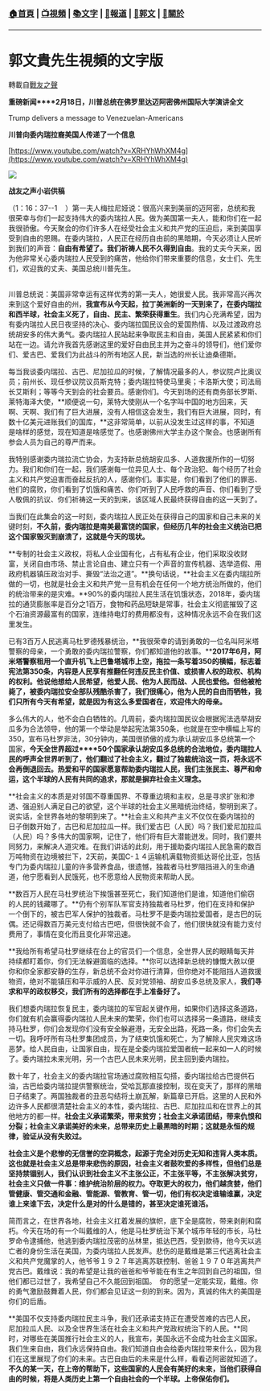 ###  [:house:首頁](https://github.com/ourhimalayas/home) | [:tv:視頻](https://github.com/ourhimalayas/videos) | [:books:文字](https://github.com/ourhimalayas/txt) | [:newspaper:報道](https://github.com/ourhimalayas/news) | [:eagle:郭文](https://github.com/ourhimalayas/guomedia) | [:pray:關於](https://github.com/ourhimalayas/home/tree/master/about)
---
# 郭文貴先生視頻的文字版
轉載自[戰友之聲](http://littleantvoice.blogspot.com)

**重磅新闻****2月18日，川普总统在佛罗里达迈阿密佛州国际大学演讲全文**
  

Trump delivers a message to Venezuelan-Americans
  

**川普向委内瑞拉裔美国人传递了一个信息**
  

[https://www.youtube.com/watch?v=XRHYhWhXM4g](https://www.youtube.com/watch?v=XRHYhWhXM4g)
  

[![](https://1.bp.blogspot.com/-vNv6gY_xA68/XGtqGIxGEjI/AAAAAAAABaE/ifNwuNzA0FMYrJFWlkBwzV2KTFUpDBuLgCLcBGAs/s400/111.PNG)](https://1.bp.blogspot.com/-vNv6gY_xA68/XGtqGIxGEjI/AAAAAAAABaE/ifNwuNzA0FMYrJFWlkBwzV2KTFUpDBuLgCLcBGAs/s1600/111.PNG)

**战友之声小岩供稿**
  

（1：16：37--1    ）第一夫人梅拉尼娅说：很高兴来到美丽的迈阿密，总统和我很荣幸与你们一起支持伟大的委内瑞拉人民。做为美国第一夫人，能和你们在一起我很骄傲。今天聚会的你们许多人在经受社会主义和共产党的压迫后，来到美国享受到自由的恩赐。在委内瑞拉，人民正在经历自由前的黑暗期，今天必须让人民听到我们的声音：**自由有希望了。我们祈祷人民不久得到自由**。我的丈夫今天来，因为他非常关心委内瑞拉人民受到的痛苦，他给你们带来重要的信息，女士们、先生们，欢迎我的丈夫、美国总统川普先生。
                                                                                                                      

川普总统说：美国非常幸运有这样优秀的第一夫人，她很爱人民。我非常高兴再次来到这个爱好自由的州，**我宣布从今天起，拉丁美洲新的一天到来了，在委内瑞拉和西半球，社会主义死了，自由、民主、繁荣获得重生**。我们内心充满希望，因为有委内瑞拉人民日夜坚持的决心、委内瑞拉国民议会的爱国热情、以及过渡政府总统胡安多的伟大勇气。委内瑞拉人民站起来争取民主和自由，美国人民紧紧和你们站在一边。请允许我首先感谢这里的爱好自由民主并为之奋斗的领导们，他们爱你们、爱古巴、爱我们为此战斗的所有地区人民，新当选的州长让迪桑德斯。
  

每当我谈委内瑞拉、古巴、尼加拉瓜的时候，了解情况最多的人，参议院卢比奥议员；前州长、现任参议院议员斯克特；委内瑞拉特使马里奥；卡洛斯大使；司法局长艾斯利；等等今天到会的社会要员。感谢你们。今天到场的还有商务部长罗斯、莱特海泽大使，**顺便说一句，莱特大使刚从一个名字叫中国的地方回来，天啊、天啊、我们有了巨大进展，没有人相信这会发生，我们有巨大进展，同时，有数十亿美元进账我们的国库，**这非常简单，以前从没发生过这样的事，不知道是啥样的感觉，现在知道是啥感觉了。也感谢佛州大学主办这个聚会。也感谢所有参会人员为自己的尊严而来。
  

我特别感谢委内瑞拉流亡协会，为支持新总统胡安瓜多、人道救援所作的一切努力。我们和你们在一起，我们感谢每一位异见人士、每个政治犯、每个经历了社会主义和共产党迫害而奋起反抗的人，感谢你们。事实是，你们看到了他们的罪恶、他们的腐败，你们看到了饥饿和痛苦、你们听到了人民呼救的声音、你们看到了受人敬佩的抗议、你们祈祷这一天的到来，该区域人民最终获得自由的这一天到了。
  

当我们在此集会的这一时刻，委内瑞拉人民正处在获得自己的国家和自己未来的关键时刻，**不久前，委内瑞拉是南美最富饶的国家，但经历几年的社会主义统治已把这个国家毁灭到崩溃了，这就是今天的现状。**
  

**专制的社会主义政权，将私人企业国有化，占有私有企业，他们采取没收财富，关闭自由市场、禁止言论自由、建立只有一个声音的宣传机器、选举造假、用政府机器镇压政治对手、撕毁“法治之道”。**换句话说，**社会主义在委内瑞拉所做的一切，也就是社会主义和共产党一旦有机会在任何一个地方统治所做的，他们的统治带来的是灾难。**90%的委内瑞拉人民生活在饥饿状态，2018年，委内瑞拉的通货膨胀率是百分之1百万，食物和药品短缺是常事，社会主义彻底摧毁了这个石油资源最富有的国家，连维持电灯的费用都没有，这种情况永远不会在我们这里发生。
  

已有3百万人民逃离马杜罗德残暴统治，**我很荣幸的请到勇敢的一位名叫阿米塔警察的母亲，一个勇敢的委内瑞拉警察，你们都知道他的故事。****2017年6月，阿米塔警察租用一个直升机飞上巴鲁塔城市上空，拖拉一条写着350的横幅，标志着宪法第350条，内容是人民享有推翻任何违反民主价值、或损害人权的政权、机构的权利。他说他想给人民希望，他爱人民、他为人民而战、人民也爱他。但他被枪毙了，被委内瑞拉安全部队残酷杀害了，我们很痛心，他为人民的自由而牺牲，我们只所有今天有希望，就是因为有这么多爱国者在，欢迎伟大的母亲。**
  

多么伟大的人，他不会白白牺牲的。几周前，委内瑞拉国民议会根据宪法选举胡安瓜多为合法领导，他的第一个举动是举起宪法第350条，也就是在空中横幅上写的350，宣布马杜罗非法，30分钟内，美国很骄傲的成为承认胡安瓜多总统第一个国家，**今天全世界超过****50个国家承认胡安瓜多总统的合法地位，委内瑞拉人民的呼声全世界听到了，他们翻过了社会主义，翻过了独裁统治这一页，将永远不会再倒退回去。热爱和平的国家愿意帮助委内瑞拉人民，我们主张民主、尊严和命运，这个半球的人民有共同的追求，那就是摒弃社会主义理念。**
  

**社会主义的本质是对邻国不尊重国界、不尊重边境和主权，总是寻求扩张和渗透、强迫别人满足自己的欲望，这个半球的社会主义黑暗统治终结，黎明到来了。说实话，全世界各地的黎明到来了。**社会主义和共产主义不仅仅在委内瑞拉的日子倒数开始了，古巴和尼加拉瓜一样。我们爱古巴（人民）吗？我们爱尼加拉瓜（人民）吗？多伟大的国家啊，记住了，他们将有巨大潜能迸发。同时，我们要共同努力，来解决人道灾难。在我们讲话的此刻，用于援助委内瑞拉人民急需的数百万吨物资在边境被拦下，2天前，美国C-１４运输机满载物资抵达哥伦比亚，包括专门为委内瑞拉儿童的许多营养食品，很遗憾，独裁者马杜罗阻挡进入的生命通道，他宁愿看到人民饿死，也不愿意给人民物资来帮助人民。
  

**数百万人民在马杜罗统治下挨饿甚至死亡，我们知道他们是谁，知道他们偷窃的人民的钱藏哪了。**仍有个别军队军官支持独裁者马杜罗，他们在支持和保护一个倒下的，被古巴军人保护的独裁者。马杜罗不是委内瑞拉爱国者，是古巴的玩偶。还记得数百万美元支付给古巴吧，但很快就不会了，他们很快就没有能力支付费用了，事情在变化而且变化非常迅速。
  

**我给所有希望马杜罗继续在台上的官员们一个信息，全世界人民的眼睛每天并持续都盯着你，你们无法躲避面临的选择。**你可以选择新总统的慷慨大赦以便你和你全家都安静的生存，新总统不会对你进行清算，但你绝对不能阻挡人道救援物资，绝对不能镇压和平示威的人民、反对党领袖、胡安瓜多总统及家人，**我们寻求和平的政权移交，我们所有的选择都在手上准备好了。**
  

我们想委内瑞拉恢复民主，委内瑞拉的军官起关键作用，如果你们选择这条道路，你们就有机会赢得委内瑞拉人民未来的繁荣，你们也可以选择另一条道路，继续支持马杜罗，你们会发现你们没有安全躲避港，无安全出路，死路一条，你们会失去一切。我呼吁所有马杜罗集团成员，为了结束饥饿和死亡，为了解除人民灾难这场恶梦。给人民自由，让国家自由，现在是全委内瑞拉爱国者统一起来如一人的时候了。委内瑞拉未来光明，另一个古巴人民未来光明，民主回到委内瑞拉。
  

数十年了，社会主义的委内瑞拉官场通过腐败相互勾搭，委内瑞拉给古巴提供石油，古巴给委内瑞拉提供警察统治，受哈瓦那直接控制，现在变天了，那样的黑暗日子结束了。两国独裁者的丑恶勾结将土崩瓦解，新篇章已开启。这里的人民和外边许多人民都很清楚社会主义的本性，委内瑞拉、古巴、尼加拉瓜和在世界上的其他地方的都一样。**社会主义承诺繁荣，带来贫穷；社会主义承诺团结，带来仇恨和分裂；社会主义承诺美好的未来，总带来历史上最黑暗的时期；这就是永恒的规律，验证从没有失败过。**
  

**社会主义是个悲惨的无信誉的空洞概念，起源于完全对历史无知和违背人类本质。这也就是社会主义总是带来悲伤的原因，社会主义者鼓吹爱的多样性，但他们总是坚持禁锢别人，我们认识到社会主义不主张公正，不主张平等，不主张解决贫穷，社会主义只做一件事：维护统治阶层的权力。夺取更大的权力，他们越贪婪，他们管健康、管交通和金融、管能源、管教育、管一切，他们有权决定谁输谁赢，决定谁上来谁下去，决定什么是对的什么是错的，甚至决定谁死谁活。**
  

简而言之，在世界各地，社会主义扛着发展的旗帜，底下全是腐败，带来剥削和腐朽。今天在场的有一个叫戴维的人，他是马杜罗统治下某个城市年轻的市长，马杜罗命令逮捕他，他逃到委内瑞拉茂密的丛林里，抵达巴西，受到款待，他今天以逃亡者的身份生活在美国，为委内瑞拉人民发声。悲伤的是戴维是第三代逃离社会主义和共产党魔掌的人，他爷爷１９２７年逃离苏联控制、爸爸１９７０年逃离共产党古巴。戴维说：我的希望是让我的爸爸和爷爷能在有生之年回到自己的祖国，但他们都已过世了，我希望自己不久能回到祖国。　你的愿望一定能实现，戴维。你的勇气激励鼓舞着人民，你们都会见证这一刻的到来。因为，真诚的伟大的美国是你们的后盾。
  

**美国不仅支持委内瑞拉民主斗争，我们还承诺支持正在遭受苦难的古巴人民，尼加拉瓜人民、以及全世界生活在社会主义和共产党政权统治下的人民。**同时，对哪些在美国推行社会主义的人，我宣布，美国永远不会成为社会主义国家。我们生来自由，我们永远保持自由。我们知道自由会给委内瑞拉带来什么，因为我们在这里展现了你们的未来。古巴自由后的未来是什么样，看看迈阿密就知道了。**不久的某一天，在上帝的帮助下，这些国家的人民会有美好的未来，当他们获得自由的时候，将是人类历史上第一个自由社会的一个半球。上帝保佑你们。**
  


<u></u><sub></sub><sup></sup><strike></strike>